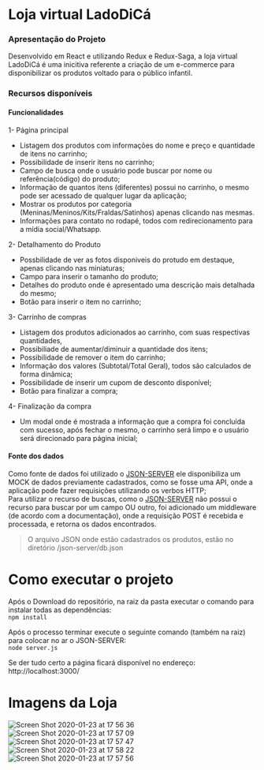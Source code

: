 # Loja virtual LadoDiCá

### Apresentação do Projeto

Desenvolvido em React e utilizando Redux e Redux-Saga, a loja virtual LadoDiCá é uma inicitiva referente a criação de um e-commerce para disponibilizar os produtos voltado para o público infantil.

### Recursos disponíveis

#### Funcionalidades

1- Página principal

- Listagem dos produtos com informações do nome e preço e quantidade de itens no carrinho;
- Possibilidade de inserir itens no carrinho;
- Campo de busca onde o usuário pode buscar por nome ou referência(código) do produto;
- Informação de quantos itens (diferentes) possui no carrinho, o mesmo pode ser acessado de qualquer lugar da aplicação;
- Mostrar os produtos por categoria (Meninas/Meninos/Kits/Fraldas/Satinhos) apenas clicando nas mesmas.
- Informações para contato no rodapé, todos com redirecionamento para a mídia social/Whatsapp.

2- Detalhamento do Produto

- Possbilidade de ver as fotos disponiveis do protudo em destaque, apenas clicando nas miniaturas;
- Campo para inserir o tamanho do produto;
- Detalhes do produto onde é apresentado uma descrição mais detalhada do mesmo;
- Botão para inserir o item no carrinho;

3- Carrinho de compras

- Listagem dos produtos adicionados ao carrinho, com suas respectivas quantidades,
- Possibiliade de aumentar/diminuir a quantidade dos itens;
- Possibilidade de remover o item do carrinho;
- Informação dos valores (Subtotal/Total Geral), todos são calculados de forma dinâmica;
- Possibilidade de inserir um cupom de desconto disponível;
- Botão para finalizar a compra;

4- Finalização da compra

- Um modal onde é mostrada a informação que a compra foi concluída com sucesso, após fechar o mesmo, o carrinho será limpo e o usuário será direcionado para página inicial;

#### Fonte dos dados

Como fonte de dados foi utilizado o [JSON-SERVER](https://github.com/typicode/json-server) ele disponibiliza um MOCK de dados previamente cadastrados, como se fosse uma API, onde a aplicação pode fazer requisições utilizando os verbos HTTP; </br>
Para utilizar o recurso de buscas, como o [JSON-SERVER](https://github.com/typicode/json-server) não possui o recurso para buscar por um campo OU outro, foi adicionado um middleware (de acordo com a documentação), onde a requisição POST é recebida e processada, e retorna os dados encontrados.

> O arquivo JSON onde estão cadastrados os produtos, estão no diretório /json-server/db.json

# Como executar o projeto

Após o Download do repositório, na raiz da pasta executar o comando para instalar todas as dependências: </br>
`npm install`

Após o processo terminar execute o seguinte comando (também na raiz) para colocar no ar o JSON-SERVER:</br>
`node server.js`

Se der tudo certo a página ficará disponível no endereço: http://localhost:3000/

# Imagens da Loja

![Screen Shot 2020-01-23 at 17 56 36](https://user-images.githubusercontent.com/21282437/73023348-1fa93780-3e0a-11ea-8a2e-027810bf4509.png)
![Screen Shot 2020-01-23 at 17 57 09](https://user-images.githubusercontent.com/21282437/73023349-1fa93780-3e0a-11ea-9eae-35e5adf893b9.png)
![Screen Shot 2020-01-23 at 17 57 47](https://user-images.githubusercontent.com/21282437/73023350-2041ce00-3e0a-11ea-92e2-e2f29125edb4.png)
![Screen Shot 2020-01-23 at 17 58 22](https://user-images.githubusercontent.com/21282437/73023352-2041ce00-3e0a-11ea-9bde-8303bc8c5f99.png)
![Screen Shot 2020-01-23 at 17 57 56](https://user-images.githubusercontent.com/21282437/73023351-2041ce00-3e0a-11ea-9aa5-83a37eeca5a9.png)
